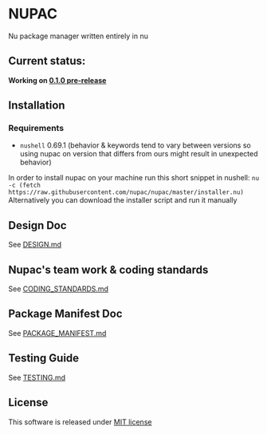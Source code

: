 # NUPAC
Nu package manager written entirely in nu

## Current status:
**Working on [0.1.0 pre-release](https://github.com/nupac/nupac/milestone/1)**

## Installation
### Requirements
- `nushell` 0.69.1 (behavior & keywords tend to vary between versions so using nupac on version that differs from ours might result in unexpected behavior)

In order to install nupac on your machine run this short snippet in nushell: `nu -c (fetch https://raw.githubusercontent.com/nupac/nupac/master/installer.nu)`
Alternatively you can download the installer script and run it manually

## Design Doc
See [DESIGN.md](docs/DESIGN.md)

## Nupac's team work & coding standards
See [CODING_STANDARDS.md](docs/CODING_STANDARDS.md)

## Package Manifest Doc
See [PACKAGE_MANIFEST.md](docs/PACKAGE_METADATA.md)

## Testing Guide
See [TESTING.md](testing/TESTING.md)

## License
This software is released under [MIT license](LICENSE)